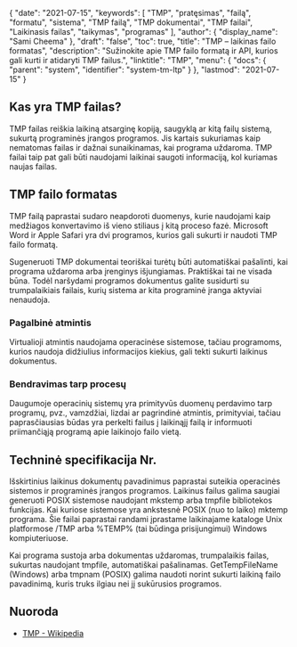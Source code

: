 {
  "date": "2021-07-15",
  "keywords": [
"TMP",
"pratęsimas",
"failą",
"formatu",
"sistema",
"TMP failą",
"TMP dokumentai",
"TMP failai",
"Laikinasis failas",
"taikymas",
"programas"
],
  "author": {
    "display_name": "Sami Cheema"
},
  "draft": "false",
  "toc": true,
  "title": "TMP – laikinas failo formatas",
  "description": "Sužinokite apie TMP failo formatą ir API, kurios gali kurti ir atidaryti TMP failus.",
  "linktitle": "TMP",
  "menu": {
    "docs": {
      "parent": "system",
      "identifier": "system-tm-ltp"
}
},
  "lastmod": "2021-07-15"
}

## Kas yra TMP failas? ##

TMP failas reiškia laikiną atsarginę kopiją, saugyklą ar kitą failų sistemą, sukurtą programinės įrangos programos. Jis kartais sukuriamas kaip nematomas failas ir dažnai sunaikinamas, kai programa uždaroma. TMP failai taip pat gali būti naudojami laikinai saugoti informaciją, kol kuriamas naujas failas.

## TMP failo formatas ##

TMP failą paprastai sudaro neapdoroti duomenys, kurie naudojami kaip medžiagos konvertavimo iš vieno stiliaus į kitą proceso fazė. Microsoft Word ir Apple Safari yra dvi programos, kurios gali sukurti ir naudoti TMP failo formatą.

Sugeneruoti TMP dokumentai teoriškai turėtų būti automatiškai pašalinti, kai programa uždaroma arba įrenginys išjungiamas. Praktiškai tai ne visada būna. Todėl naršydami programos dokumentus galite susidurti su trumpalaikiais failais, kurių sistema ar kita programinė įranga aktyviai nenaudoja.

### Pagalbinė atmintis ###

Virtualioji atmintis naudojama operacinėse sistemose, tačiau programoms, kurios naudoja didžiulius informacijos kiekius, gali tekti sukurti laikinus dokumentus.

### Bendravimas tarp procesų ###

Daugumoje operacinių sistemų yra primityvūs duomenų perdavimo tarp programų, pvz., vamzdžiai, lizdai ar pagrindinė atmintis, primityviai, tačiau paprasčiausias būdas yra perkelti failus į laikinąjį failą ir informuoti priimančiąją programą apie laikinojo failo vietą.


## Techninė specifikacija Nr.

Išskirtinius laikinus dokumentų pavadinimus paprastai suteikia operacinės sistemos ir programinės įrangos programos.
Laikinus failus galima saugiai generuoti POSIX sistemose naudojant mkstemp arba tmpfile bibliotekos funkcijas. Kai kuriose sistemose yra ankstesnė POSIX (nuo to laiko) mktemp programa. Šie failai paprastai randami įprastame laikinajame kataloge Unix platformose /TMP arba %TEMP% (tai būdinga prisijungimui) Windows kompiuteriuose.

Kai programa sustoja arba dokumentas uždaromas, trumpalaikis failas, sukurtas naudojant tmpfile, automatiškai pašalinamas. GetTempFileName (Windows) arba tmpnam (POSIX) galima naudoti norint sukurti laikiną failo pavadinimą, kuris truks ilgiau nei jį sukūrusios programos.

## Nuoroda ##

* [TMP - Wikipedia](https://en.wikipedia.org/wiki/Temporary_file)
